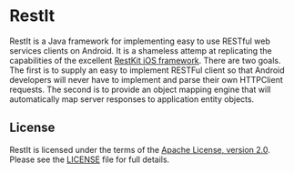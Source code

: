 # RestIt

RestIt is a Java framework for implementing easy to use RESTful web services clients on Android. It is a shameless attemp at replicating the capabilities of the excellent [RestKit iOS framework](https://github.com/RestKit/RestKit/). There are two goals. The first is to supply an easy to implement RESTFul client so that Android developers will never have to implement and parse their own HTTPClient requests. The second is to provide an object mapping engine that will automatically map server responses to application entity objects. 

## License

RestIt is licensed under the terms of the [Apache License, version 2.0](http://www.apache.org/licenses/LICENSE-2.0.html). Please see the [LICENSE](LICENSE) file for full details.
